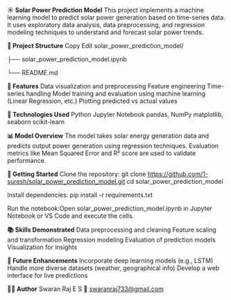 **☀️ Solar Power Prediction Model**
This project implements a machine learning model to predict solar power generation based on time-series data. It uses exploratory data analysis, data preprocessing, 
and regression modeling techniques to understand and forecast solar power trends.

**📁 Project Structure**
Copy
Edit
solar_power_prediction_model/

├── solar_power_prediction_model.ipynb

└── README.md

**🚀 Features**
Data visualization and preprocessing
Feature engineering
Time-series handling
Model training and evaluation using machine learning (Linear Regression, etc.)
Plotting predicted vs actual values

**🧠 Technologies Used**
Python
Jupyter Notebook
pandas, NumPy
matplotlib, seaborn
scikit-learn

**📊 Model Overview**
The model takes solar energy generation data and predicts output power generation using regression techniques. Evaluation metrics like Mean Squared Error 
and R² score are used to validate performance.

**🏁 Getting Started**
Clone the repository:  git clone https://github.com/1-suresh/solar_power_prediction_model.git
                       cd solar_power_prediction_model

Install dependencies:  pip install -r requirements.txt

Run the notebook:Open solar_power_prediction_model.ipynb in Jupyter Notebook or VS Code and execute the cells.

**📚 Skills Demonstrated**
Data preprocessing and cleaning
Feature scaling and transformation
Regression modeling
Evaluation of prediction models
Visualization for insights

**📌 Future Enhancements**
Incorporate deep learning models (e.g., LSTM)
Handle more diverse datasets (weather, geographical info)
Develop a web interface for live predictions

**🧑‍💻 Author**
Swaran Raj E S
📧 swaranraj733@gmail.com
